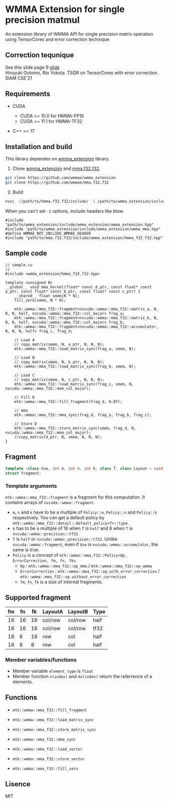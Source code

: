 # WMMA Extension for single precision matmul

An extension library of WMMA API for single precision matrix operation using TensorCores and error correction technique

## Correction tequnique
See this slide page 9 [slide](https://static.momo86.net/f/1/cse21-slide)  
Hiroyuki Ootomo, Rio Yokota. TSQR on TensorCores with error correction. SIAM CSE'21

## Requirements
- CUDA
  - CUDA >= 10.0 for HMMA-FP16
  - CUDA >= 11.1 for HMMA-TF32

- C++ >= 17

## Installation and build
This library dependes on [wmma_extension](https://github.com/wmmae/wmma_extension) library.

1. Clone [wmma_extension](https://github.com/wmmae/wmma_extension) and [mma.f32.f32](https://github.com/wmmae/mma.f32.f32).
```bash
git clone https://github.com/wmmae/wmma_extension
git clone https://github.com/wmmae/mma.f32.f32
```

2. Build
```bash
nvcc -I/path/to/hmma.f32.f32/include/ -I./path/to/wmma_extension/include/ -std=c++17 sample.cu ...
```

When you can't set `-I` options, include headers like blow.
```cuda
#include "path/to/wmma_extension/include/wmma_extension/wmma_extension.hpp"
#include "path/to/wmma_extension/include/wmma_extension/wmma_mma.hpp"
#define WMMAE_NOT_INCLUDE_WMMAE_HEADER
#include "path/to/mma.f32.f32/include/wmma_extension/hmma_f32_f32.hpp"
```

## Sample code
```cuda
// sample.cu
//
#include <wmma_extension/hmma_f32_f32.hpp>

template <unsigned N>
__global__ void mma_kernel(float* const d_ptr, const float* const a_ptr, const float* const b_ptr, const float* const c_ptr) {
    __shared__ float smem[N * N];
    fill_zero(smem, N * N);

    mtk::wmma::mma_f32::fragment<nvcuda::wmma::mma_f32::matrix_a, N, N, N, half, nvcuda::wmma::mma_f32::col_major> frag_a;
    mtk::wmma::mma_f32::fragment<nvcuda::wmma::mma_f32::matrix_b, N, N, N, half, nvcuda::wmma::mma_f32::col_major> frag_b;
    mtk::wmma::mma_f32::fragment<nvcuda::wmma::mma_f32::accumulator, N, N, N, half> frag_c, frag_d;

    // Load A
    // copy_matrix(smem, N, a_ptr, N, N, N);
    mtk::wmma::mma_f32::load_matrix_sync(frag_a, smem, N);

    // Load B
    // copy_matrix(smem, N, b_ptr, N, N, N);
    mtk::wmma::mma_f32::load_matrix_sync(frag_b, smem, N);

    // Load C
    // copy_matrix(smem, N, c_ptr, N, N, N);
    mtk::wmma::mma_f32::load_matrix_sync(frag_c, smem, N, nvcuda::wmma::mma_f32::mem_col_major);

    // Fill D
    mtk::wmma::mma_f32::fill_fragment(frag_d, 0.0f);

    // mma
    mtk::wmma::mma_f32::mma_sync(frag_d, frag_a, frag_b, frag_c);

    // Store D
    mtk::wmma::mma_f32::store_matrix_sync(smem, frag_d, N, nvcuda::wmma::mma_f32::mem_col_major);
    //copy_matrix(d_ptr, N, smem, N, N, N);
}
```

## Fragment
```cpp
template <class Use, int m, int n, int k, class T, class Layout = void, Policy = typename mtk::wmma::mma_f32::detail::default_policy<T>::type>
struct fragment;
```

### Template arguments
`mtk::wmma::mma_f32::fragment` is a fragment for this computation.
It contains arrays of `nvcuda::wmma::fragment`.
- `m`, `n` and `k` have to be a multiple of `Policy::m`, `Policy::n` and `Policy::k` respectively.
You can get a default policy by `mtk::wmma::mma_f32::detail::default_policy<T>::type`.
- `k` has to be a multiple of 16 when `T` is `half` and 8 when `T` is `nvcuda::wmma::precision::tf32`.
- `T` is `half` or `nvcuda::wmma::precision::tf32`. Unlike `nvcuda::wmma::fragment`, even if `Use` is `nvcuda::wmma::accumulator`, the same is true.
- `Policy` is a concept of `mtk::wmma::mma_f32::Policy<Op, ErrorCorrection, fm, fn, fk>`.
  - `Op` : `mtk::wmma::mma_f32::op_mma` / `mtk::wmma::mma_f32::op_wmma`
  - `ErrorCorrection` : `mtk::wmma::mma_f32::op_with_error_correction` / `mtk::wmma::mma_f32::op_without_error_correction`
  - `fm`, `fn`, `fk` is a size of internal fragments.

## Supported fragment

| fm | fn | fk | LayoutA | LayoutB | Type |
| -- | -- | -- | ------- | ------- | ---- |
| 16 | 16 | 16 | col/row | col/row | half |
| 16 | 16 | 16 | col/row | col/row | tf32 |
| 16 | 8  | 16 | row     | col     | half |
| 16 | 8  | 8  | row     | col     | half |

### Member variables/functions
- Member variable `element_type` is `float`
- Member function `x(index)` and `dx(index)` return the referrence of a elements.

## Functions
- `mtk::wmma::mma_f32::fill_fragment`
- `mtk::wmma::mma_f32::load_matrix_sync`
- `mtk::wmma::mma_f32::store_matrix_sync`
- `mtk::wmma::mma_f32::mma_sync`

- `mtk::wmma::mma_f32::load_vector`
- `mtk::wmma::mma_f32::store_vector`
- `mtk::wmma::mma_f32::fill_zero`

## Lisence
MIT
